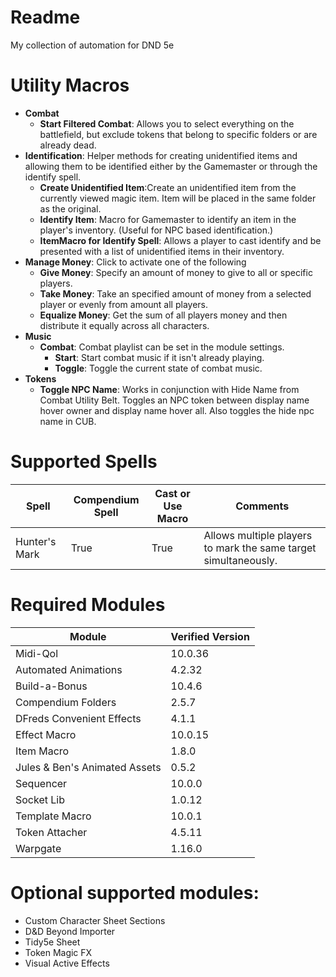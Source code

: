# Readme
My collection of automation for DND 5e

# Utility Macros
- **Combat**
  - **Start Filtered Combat**: Allows you to select everything on the battlefield, but exclude tokens that belong to specific folders or are already dead.
- **Identification**: Helper methods for creating unidentified items and allowing them to be identified either by the Gamemaster or through the identify spell.
  - **Create Unidentified Item**:Create an unidentified item from the currently viewed magic item.  Item will be placed in the same folder as the original.
  - **Identify Item**: Macro for Gamemaster to identify an item in the player's inventory.  (Useful for NPC based identification.)
  - **ItemMacro for Identify Spell**:  Allows a player to cast identify and be presented with a list of unidentified items in their inventory.
- **Manage Money**: Click to activate one of the following
  - **Give Money**: Specify an amount of money to give to all or specific players.
  - **Take Money**: Take an specified amount of money from a selected player or evenly from amount all players.
  - **Equalize Money**: Get the sum of all players money and then distribute it equally across all characters.
- **Music**
  - **Combat**: Combat playlist can be set in the module settings.
    - **Start**: Start combat music if it isn't already playing.
    - **Toggle**: Toggle the current state of combat music.
- **Tokens**
  - **Toggle NPC Name**: Works in conjunction with Hide Name from Combat Utility Belt.  Toggles an NPC token between display name hover owner and display name hover all.  Also toggles the hide npc name in CUB.

# Supported Spells
|Spell|Compendium Spell|Cast or Use Macro|Comments
|---|---|---|---|
|Hunter's Mark|True|True|Allows multiple players to mark the same target simultaneously.
  
# Required Modules  
| Module | Verified Version |  
| --- | --- |  
| Midi-Qol | 10.0.36 |  
| Automated Animations | 4.2.32 |  
| Build-a-Bonus | 10.4.6 |  
| Compendium Folders | 2.5.7 |  
| DFreds Convenient Effects | 4.1.1 |  
| Effect Macro | 10.0.15 |  
| Item Macro | 1.8.0 |  
| Jules & Ben's Animated Assets | 0.5.2 |  
| Sequencer | 10.0.0 |  
| Socket Lib | 1.0.12 |  
| Template Macro | 10.0.1 |  
| Token Attacher | 4.5.11 |  
| Warpgate | 1.16.0 |  
  
# Optional supported modules:  
- Custom Character Sheet Sections  
- D&D Beyond Importer  
- Tidy5e Sheet  
- Token Magic FX  
- Visual Active Effects  

